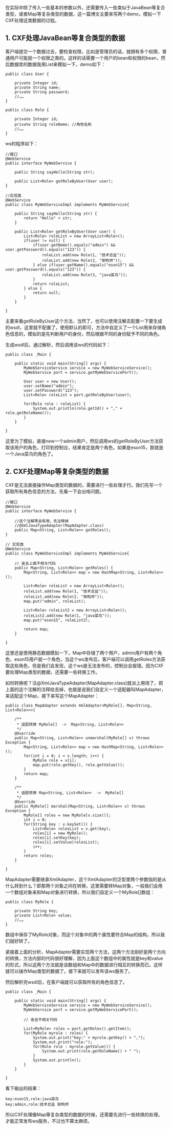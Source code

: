 在实际中除了传入一些基本的参数以外，还需要传入一些类似于JavaBean等复合类型，或者Map等复杂类型的数据，这一篇博文主要来写两个demo，模拟一下CXF处理这类数据的过程。

## 1. CXF处理JavaBean等复合类型的数据
客户端提交一个数据过去，要检查权限，比如是管理员的话，就拥有多个权限，普通用户可能就一个权限之类的。这样的话需要一个用户的bean和权限的bean，然后数据库的数据我用List来模拟一下，demo如下：

```
public class User {

    private Integer id;
    private String name;
    private String password;
    //……
}

public class Role {

    private Integer id;
    private String roleName; //角色名称
    //……
}
```

ws的程序如下：

```
//接口
@WebService
public interface MyWebService {

    public String sayHello(String str);

    public List<Role> getRoleByUser(User user);
}

//实现类
@WebService
public class MyWebServiceImpl implements MyWebService{

    public String sayHello(String str) {
        return "Hello" + str;
    }

    public List<Role> getRoleByUser(User user) {
        List<Role> roleList = new ArrayList<Role>();        
        if(user != null) {
            if(user.getName().equals("admin") && user.getPassword().equals("123")) {
                roleList.add(new Role(1, "技术总监"));
                roleList.add(new Role(2, "架构师"));           
            } else if(user.getName().equals("eson15") && user.getPassword().equals("123")) {
                roleList.add(new Role(3, "java菜鸟"));
            }
            return roleList;
        } else {
            return null;
        }       
    }

}
```

主要来看getRoleByUser这个方法，当然了，也可以使用注解去配置一下要生成的wsdl，这里就不配置了，使用默认的即可，方法中自定义了一个List用来存储角色信息的，模拟的是先判断用户的身份，然后根据不同的身份赋予不同的角色。

生成wsdl后，通过解析，然后调用该ws的代码如下：

```
public class _Main {

    public static void main(String[] args) {
        MyWebServiceService service = new MyWebServiceService();
        MyWebService port = service.getMyWebServicePort();

        User user = new User();
        user.setName("admin");
        user.setPassword("123");
        List<Role> roleList = port.getRoleByUser(user);

        for(Role role : roleList) {
            System.out.println(role.getId() + "," + role.getRoleName());
        }
    }

}
```

这里为了模拟，直接new一个admin用户，然后调用ws的getRoleByUser方法获取该用户的角色，打印到控制台，结果肯定是两个角色，如果是eson15，那就是一个Java菜鸟的角色了。

## 2. CXF处理Map等复杂类型的数据
CXF是无法直接操作Map类型的数据的，需要进行一些处理才行。我们先写一个获取所有角色信息的方法，先看一下会出啥问题。

```
//接口
@WebService
public interface MyWebService {

    //这个注解等会有用，先注释掉
    //@XmlJavaTypeAdapter(MapAdapter.class)
    public Map<String, List<Role>> getRoles();
}

// 实现类
@WebService
public class MyWebServiceImpl implements MyWebService{

    // 省去上面不相关代码
    public Map<String, List<Role>> getRoles() {
        Map<String, List<Role>> map = new HashMap<String, List<Role>>();

        List<Role> roleList = new ArrayList<Role>();        
        roleList.add(new Role(1, "技术总监"));
        roleList.add(new Role(2, "架构师"));   
        map.put("admin", roleList);

        List<Role> roleList2 = new ArrayList<Role>();       
        roleList2.add(new Role(1, "java菜鸟"));
        map.put("eson15", roleList2);

        return map;
    }

}
```

这里还是使用静态数据模拟一下，Map中存储了两个用户，admin用户有两个角色，eson15用户就一个角色，当这个ws发布后，客户端可以调用getRoles方法获取这些角色，但是我们会发现，这个ws是无法发布的，控制台会报错。因为CXF要处理Map类型的数据，还需要一些转换工作。

如何转换呢？注@XmlJavaTypeAdapter(MapAdapter.class)就派上用场了，把上面的这个注解的注释给去掉，也就是说我们自定义一个适配器叫MapAdapter，来适配这个Map，接下来写这个MapAdapter：

```
public class MapAdapter extends XmlAdapter<MyRole[], Map<String, List<Role>>>{

    /**
     * 适配转换 MyRole[]  ->  Map<String, List<Role>>
     */
    @Override
    public Map<String, List<Role>> unmarshal(MyRole[] v) throws Exception {
        Map<String, List<Role>> map = new HashMap<String, List<Role>>();
        for(int i = 0; i < v.length; i++) {
            MyRole role = v[i];
            map.put(role.getKey(), role.getValue());
        }
        return map;
    }

    /**
     * 适配转换 Map<String, List<Role>>  ->  MyRole[]
     */
    @Override
    public MyRole[] marshal(Map<String, List<Role>> v) throws Exception {
        MyRole[] roles = new MyRole[v.size()];
        int i = 0;
        for(String key : v.keySet()) {
            List<Role> rolesList = v.get(key);
            roles[i] = new MyRole();
            roles[i].setKey(key);
            roles[i].setValue(rolesList);
            i++;
        }
        return roles;
    }

}
```

MapAdapter需要继承XmlAdapter，这个XmlAdapter的泛型里两个参数指的是从什么转到什么？即那两个对象之间在转换，这里需要转Map对象，一般我们会用一个数组对象来和Map对象进行转换，所以我们自定义一个MyRole[]数组：

```
public class MyRole {

    private String key;
    private List<Role> value;
    //……
}
```

数组中保存了MyRole对象，而这个对象中的两个属性要符合Map的结构，所以我们就好转了。

紧接着上面的分析，MapAdapter需要实现两个方法，这两个方法刚好是两个方向的转换，方法内部的代码很好理解，因为上面这个数组中的属性就是key和value的形式，所以这两个方法就是该数组和Map中的数据进行相互的转换而已。这样就可以操作Map类型的数据了。接下来就可以发布该ws服务了。

然后解析完wsdl后，在客户端就可以获取所有的角色信息了。

```
public class _Main {

    public static void main(String[] args) {
        MyWebServiceService service = new MyWebServiceService();
        MyWebService port = service.getMyWebServicePort();

        // 省去不相关代码

        List<MyRole> roles = port.getRoles().getItem();
        for(MyRole myrole : roles) {
            System.out.print("key:" + myrole.getKey() + ","); 
            System.out.print("role:");
            for(Role role : myrole.getValue()) {
                System.out.print(role.getRoleName() + " ");
            }
            System.out.println();
        }
    }

}
```

看下输出的结果：

```
key:eson15,role:java菜鸟
key:admin,role:技术总监 架构师 
```

所以CXF处理像Map等复杂类型的数据的时候，还需要先进行一些转换的处理，才能正常发布ws服务，不过也不算太麻烦。